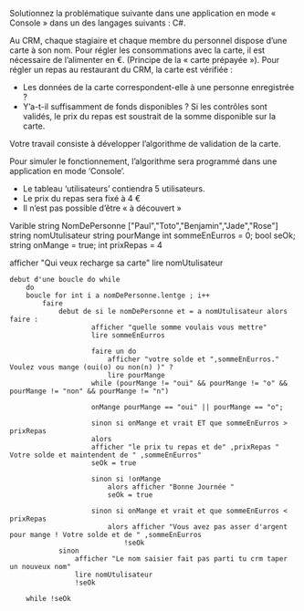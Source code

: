 Solutionnez la problématique suivante dans une application en mode « Console » dans un des langages suivants : 
C#.

Au CRM, chaque stagiaire et chaque membre du personnel dispose d’une carte à son nom. 
Pour régler les consommations avec la carte, il est nécessaire de l’alimenter en €. (Principe de la « carte prépayée »). 
Pour régler un repas au restaurant du CRM, la carte est vérifiée :
-   Les données de la carte correspondent-elle à une personne enregistrée ?
-   Y’a-t-il suffisamment de fonds disponibles ?
Si les contrôles sont validés, le prix du repas est soustrait de la somme disponible sur la carte.

Votre travail consiste à développer l’algorithme de validation de la carte.

Pour simuler le fonctionnement, l’algorithme sera programmé dans une application en mode ‘Console’. 
-   Le tableau ‘utilisateurs’ contiendra 5 utilisateurs.
-   Le prix du repas sera fixé à 4 €
-   Il n’est pas possible d’être « à découvert »


Varible 
string NomDePersonne ["Paul","Toto","Benjamin","Jade","Rose"]
string nomUtulisateur
string pourMange
int sommeEnEurros = 0;
bool seOk;
string onMange = true;
int prixRepas = 4

afficher "Qui veux recharge sa carte"
lire nomUtulisateur

	debut d'une boucle do while
		do
		boucle for int i a nomDePersonne.lentge ; i++
			faire 
				debut de si le nomDePersonne et = a nomUtulisateur alors faire :
						afficher "quelle somme voulais vous mettre"
						lire sommeEnEurros
						
						faire un do
							afficher "votre solde et ",sommeEnEurros." Voulez vous mange (oui(o) ou non(n) )" ?
							lire pourMange
						while (pourMange != "oui" && pourMange != "o" && pourMange != "non" && pourMange != "n")
						
						onMange pourMange == "oui" || pourMange == "o";
						
						sinon si onMange et vrait ET que sommeEnEurros > prixRepas 
						alors
						afficher "le prix tu repas et de" ,prixRepas " Votre solde et maintendent de " ,sommeEnEurros"
						seOk = true
						
						sinon si !onMange 
							alors afficher "Bonne Journée "
							seOk = true
						
						sinon si onMange et vrait et que sommeEnEurros < prixRepas 
							alors afficher "Vous avez pas asser d'argent pour mange ! Votre solde et de " ,sommeEnEurros
								!seOk
				sinon
					afficher "Le nom saisier fait pas parti tu crm taper un nouveux nom"
					lire nomUtulisateur
					!seOk

		while !seOk 

